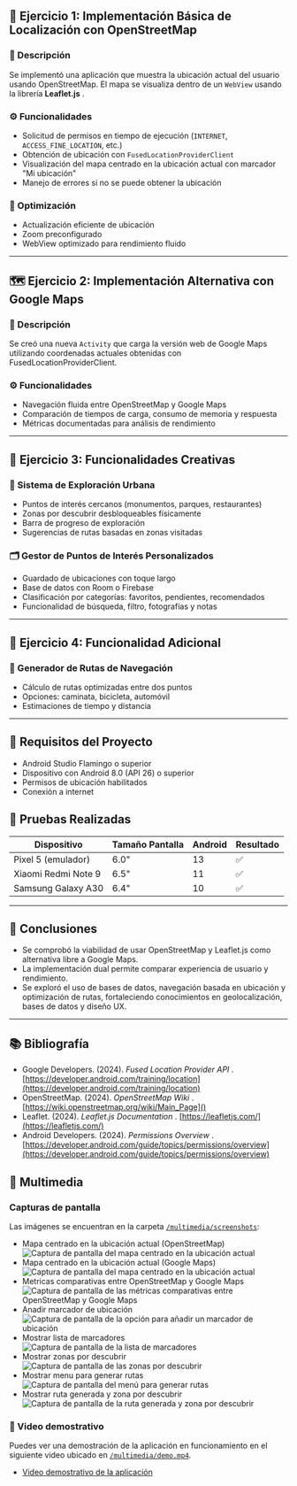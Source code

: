
## 🧪 Ejercicio 1: Implementación Básica de Localización con OpenStreetMap

### 📝 Descripción

Se implementó una aplicación que muestra la ubicación actual del usuario usando OpenStreetMap. El mapa se visualiza dentro de un `WebView` usando la librería  **Leaflet.js** .

### ⚙️ Funcionalidades

* Solicitud de permisos en tiempo de ejecución (`INTERNET`, `ACCESS_FINE_LOCATION`, etc.)
* Obtención de ubicación con `FusedLocationProviderClient`
* Visualización del mapa centrado en la ubicación actual con marcador "Mi ubicación"
* Manejo de errores si no se puede obtener la ubicación

### 🔧 Optimización

* Actualización eficiente de ubicación
* Zoom preconfigurado
* WebView optimizado para rendimiento fluido

---

## 🗺️ Ejercicio 2: Implementación Alternativa con Google Maps

### 📝 Descripción

Se creó una nueva `Activity` que carga la versión web de Google Maps utilizando coordenadas actuales obtenidas con FusedLocationProviderClient.

### ⚙️ Funcionalidades

* Navegación fluida entre OpenStreetMap y Google Maps
* Comparación de tiempos de carga, consumo de memoria y respuesta
* Métricas documentadas para análisis de rendimiento

---

## 🌆 Ejercicio 3: Funcionalidades Creativas

### 🧭 Sistema de Exploración Urbana

* Puntos de interés cercanos (monumentos, parques, restaurantes)
* Zonas por descubrir desbloqueables físicamente
* Barra de progreso de exploración
* Sugerencias de rutas basadas en zonas visitadas

### 🗂️ Gestor de Puntos de Interés Personalizados

* Guardado de ubicaciones con toque largo
* Base de datos con Room o Firebase
* Clasificación por categorías: favoritos, pendientes, recomendados
* Funcionalidad de búsqueda, filtro, fotografías y notas

---

## 🚦 Ejercicio 4: Funcionalidad Adicional

### 🚗 Generador de Rutas de Navegación

* Cálculo de rutas optimizadas entre dos puntos
* Opciones: caminata, bicicleta, automóvil
* Estimaciones de tiempo y distancia

---

## 📱 Requisitos del Proyecto

* Android Studio Flamingo o superior
* Dispositivo con Android 8.0 (API 26) o superior
* Permisos de ubicación habilitados
* Conexión a internet

## 🧪 Pruebas Realizadas

| Dispositivo         | Tamaño Pantalla | Android | Resultado |
| ------------------- | ---------------- | ------- | --------- |
| Pixel 5 (emulador)  | 6.0"             | 13      | ✅        |
| Xiaomi Redmi Note 9 | 6.5"             | 11      | ✅        |
| Samsung Galaxy A30  | 6.4"             | 10      | ✅        |

---

## 🧠 Conclusiones

* Se comprobó la viabilidad de usar OpenStreetMap y Leaflet.js como alternativa libre a Google Maps.
* La implementación dual permite comparar experiencia de usuario y rendimiento.
* Se exploró el uso de bases de datos, navegación basada en ubicación y optimización de rutas, fortaleciendo conocimientos en geolocalización, bases de datos y diseño UX.

---

## 📚 Bibliografía

* Google Developers. (2024).  *Fused Location Provider API* . [https://developer.android.com/training/location](https://developer.android.com/training/location)
* OpenStreetMap. (2024).  *OpenStreetMap Wiki* . [https://wiki.openstreetmap.org/wiki/Main_Page]()
* Leaflet. (2024).  *Leaflet.js Documentation* . [https://leafletjs.com/](https://leafletjs.com/)
* Android Developers. (2024).  *Permissions Overview* . [https://developer.android.com/guide/topics/permissions/overview](https://developer.android.com/guide/topics/permissions/overview)

## 📸 Multimedia

### Capturas de pantalla

Las imágenes se encuentran en la carpeta [`/multimedia/screenshots`]():


* Mapa centrado en la ubicación actual (OpenStreetMap)
![Captura de pantalla del mapa centrado en la ubicación actual](multimedia/screenshots/screenshot1.jpg)
* Mapa centrado en la ubicación actual (Google Maps)
![Captura de pantalla del mapa centrado en la ubicación actual](multimedia/screenshots/screenshot3.jpg)
* Metricas comparativas entre OpenStreetMap y Google Maps
![Captura de pantalla de las métricas comparativas entre OpenStreetMap y Google Maps](multimedia/screenshots/screenshot2.jpg)
* Anadir marcador de ubicación
![Captura de pantalla de la opción para añadir un marcador de ubicación](multimedia/screenshots/screenshot4.jpg)
* Mostrar lista de marcadores
![Captura de pantalla de la lista de marcadores](multimedia/screenshots/screenshot5.jpg)
* Mostrar zonas por descubrir
![Captura de pantalla de las zonas por descubrir](multimedia/screenshots/screenshot6.jpg)
* Mostrar menu para generar rutas
![Captura de pantalla del menú para generar rutas](multimedia/screenshots/screenshot7.jpg)
* Mostrar ruta generada y zona por descubrir
![Captura de pantalla de la ruta generada y zona por descubrir](multimedia/screenshots/screenshot8.jpg)
### 🎥 Video demostrativo

Puedes ver una demostración de la aplicación en funcionamiento en el siguiente video ubicado en [`/multimedia/demo.mp4`]().
* [Video demostrativo de la aplicación](multimedia/demo.mp4)
